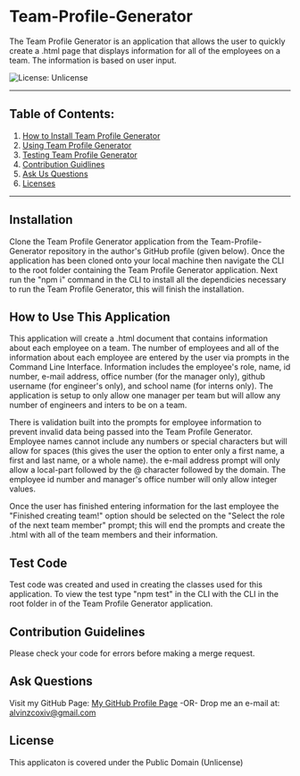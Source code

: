 # Team-Profile-Generator

The Team Profile Generator is an application that allows the user to quickly create a .html page that displays information for all of the employees on a team. The information is based on user input.

  ![License: Unlicense](https://img.shields.io/badge/license-Unlicense-blue.svg)

  ***

  ## Table of Contents:

  1. [How to Install Team Profile Generator](#Installation)
  2. [Using Team Profile Generator](#How%20To%20Use%20This%20Application)
  3. [Testing Team Profile Generator](#Test%20Code)
  4. [Contribution Guidlines](#Contribution%20Guidelines)
  5. [Ask Us Questions](#Ask%20Questions)
  6. [Licenses](#License)

  ***

  ## Installation

  Clone the Team Profile Generator application from the Team-Profile-Generator repository in the author's GitHub profile (given below).  Once the application has been cloned onto your local machine then navigate the CLI to the root folder containing the Team Profile Generator application. Next run the "npm i" command in the CLI to install all the dependicies necessary to run the Team Profile Generator, this will finish the installation.

  ## How to Use This Application

  This application will create a .html document that contains information about each employee on a team.  The number of employees and all of the information about each employee are entered by the user via prompts in the Command Line Interface. Information includes the employee's role, name, id number, e-mail address, office number (for the manager only), github username (for engineer's only), and school name (for interns only).  The application is setup to only allow one manager per team but will allow any number of engineers and inters to be on a team.  
  
  There is validation built into the prompts for employee information to prevent invalid data being passed into the Team Profile Generator.  Employee names cannot include any numbers or special characters but will allow for spaces (this gives the user the option to enter only a first name, a first and last name, or a whole name). the e-mail address prompt will only allow a local-part followed by the @ character followed by the domain.  The employee id number and manager's office number will only allow integer values.  
  
  Once the user has finished entering information for the last employee the "Finished creating team!" option should be selected on the "Select the role of the next team member" prompt; this will end the prompts and create the .html with all of the team members and their information.

  ## Test Code

  Test code was created and used in creating the classes used for this application.  To view the test type "npm test" in the CLI with the CLI in the root folder in of the Team Profile Generator application.

  ## Contribution Guidelines

  Please check your code for errors before making a merge request.

  ## Ask Questions

  Visit my GitHub Page: [My GitHub Profile Page](https://github.com/AlvinZC4)
 -OR-
 Drop me an e-mail at: alvinzcoxiv@gmail.com

  ## License

  This applicaton is covered under the Public Domain (Unlicense)